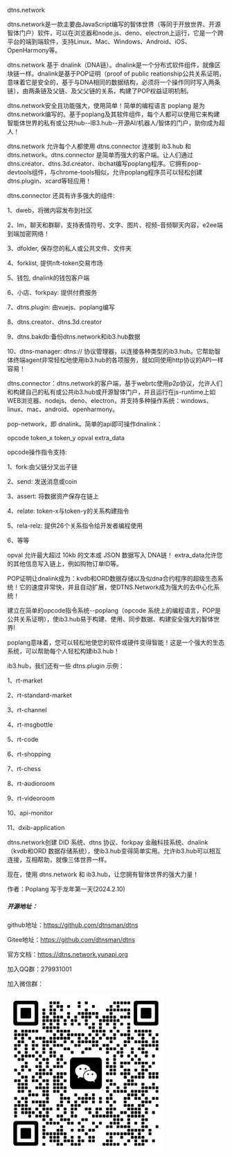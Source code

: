 dtns.network 

dtns.network是一款主要由JavaScript编写的智体世界（等同于开放世界、开源智体门户）软件，可以在浏览器和node.js、deno、electron上运行，它是一个跨平台的端到端软件，支持Linux、Mac、Windows、Android、iOS、OpenHarmony等。

dtns.network 基于 dnalink（DNA链）。dnalink是一个分布式软件组件，就像区块链一样。dnalink是基于POP证明（proof of public reationship公共关系证明，意味着它是安全的，基于与DNA相同的数据结构，必须将一个操作同时写入两条链），由两条链及父链、及父父链的关系，构建了POP权益证明机制。

dtns.network安全且功能强大，使用简单！简单的编程语言 poplang 是为 dtns.network编写的。基于poplang及其软件组件，每个人都可以使用它来构建智能体世界的私有或公共hub--IB3.hub--开源AI/机器人/智体的门户，助你成为超人！

dtns.network 允许每个人都使用 dtns.connector 连接到 ib3.hub 和 dtns.network。dtns.connector 是简单而强大的客户端。让人们通过dtns.creator、dtns.3d.creator、ibchat编写poplang程序。它拥有pop-devtools组件，与chrome-tools相似，允许poplang程序员可以轻松创建dtns.plugin、xcard等轻应用！

dtns.connector 还具有许多强大的组件:

1、dweb，将微内容发布到社区

2、Im，聊天和群聊，支持表情符号、文字、图片、视频-音频聊天内容，e2ee端到端加密网络！

3、dfolder, 保存您的私人或公共文件、文件夹

4、forklist, 提供nft-token交易市场

5、钱包, dnalink的钱包客户端

6、小店、forkpay: 提供付费服务

7、dtns.plugin: 由vuejs、poplang编写

8、dtns.creator、dtns.3d.creator

9、dtns.bakdb:备份dtns.network和ib3.hub数据

10、dtns-manager: dtns:// 协议管理器，以连接各种类型的ib3.hub。它帮助智体终端agent非常轻松地使用ib3.hub的各项服务，就如同使用http协议的API一样容易！

dtns.connector：dtns.network的客户端，基于webrtc使用p2p协议，允许人们和构建自己的私有或公共ib3.hub或开源智体门户，并且运行在js-runtime上如WEB浏览器、nodejs、deno、electron，并支持多种操作系统：windows、linux、mac、android、openharmony。

pop-network，即 dnalink。简单的api即可操作dnalink：

opcode token_x token_y opval extra_data

opcode操作指令支持:

1、fork:由父链分叉出子链

2、send: 发送消息或coin

3、assert: 将数据资产保存在链上

4、relate: token-x与token-y的关系构建指令

5、rela-relz: 提供26个关系指令给开发者编程使用

6、等等

opval 允许最大超过 10kb 的文本或 JSON 数据写入 DNA链！
extra_data允许您的其他信息写入链上，例如购物订单ID等。

POP证明让dnalink成为：kvdb和ORD数据存储以及似dna合约程序的超级生态系统！它的速度非常快，并且自动扩展，使DTNS.Network成为强大的去中心化系统！

建立在简单的opcode指令系统--poplang（opcode 系统上的编程语言，POP是公共关系证明），使ib3.hub易于构建、使用、同步数据、构建安全强大的智体世界!

poplang意味着，您可以轻松地使您的软件或硬件变得智能！这是一个强大的生态系统，可以帮助每个人轻松构建ib3.hub！

ib3.hub，我们还有一些 dtns.plugin 示例：

1、rt-market

2、rt-standard-market

3、rt-channel

4、rt-msgbottle

5、rt-code

6、rt-shopping

7、rt-chess

8、rt-audioroom

9、rt-videoroom

10、api-monitor

11、dxib-application

dtns.network创建 DID 系统、dtns 协议、forkpay 金融科技系统、dnalink（kvdb和ORD 数据存储系统），使ib3.hub变得简单实用。允许ib3.hub可以相互连接，互相帮助，就像三体世界一样。

现在，使用 dtns.network 和 ib3.hub，让您拥有智体世界的强大力量！

作者：Poplang
写于龙年第一天(2024.2.10)

##### 开源地址：

github地址：<https://github.com/dtnsman/dtns>

Gitee地址：<https://github.com/dtnsman/dtns>

官方文档：<https://dtns.network.yunapi.org>

加入QQ群：279931001

加入微信群：

![alt 微信群二信码](https://github.com/dtnsman/dtns/blob/main/images/wechat-qr.png?raw=true "微信二维码")



